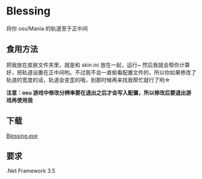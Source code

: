 # Blessing
将你 osu!Mania 的轨道至于正中间

## 食用方法
把我放在皮肤文件夹里，就是和 skin.ini 放在一起，运行~ 然后我就会帮你计算好，把轨道设置在正中间哟。不过我不会一直偷看配置文件的，所以你如果修改了轨道的宽度的话，轨道会变歪的哦，到那时候再来找我帮忙就行了哟☆

**注意：osu 游戏中修改分辨率要在退出之后才会写入配置，所以修改后要退出游戏再使用我**

## 下载
[Blessing.exe](https://github.com/S-Aoi/Blessing/releases/download/v0.1.1/Blessing.exe)

## 要求
.Net Framework 3.5
